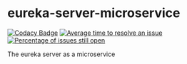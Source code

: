 # eureka-server-microservice

[![Codacy Badge](https://api.codacy.com/project/badge/Grade/6d5f366755f046208dc6e32885426f30)](https://www.codacy.com/app/mahanhz/eureka-server-microservice?utm_source=github.com&amp;utm_medium=referral&amp;utm_content=mahanhz/eureka-server-microservice&amp;utm_campaign=Badge_Grade)
[![Average time to resolve an issue](http://isitmaintained.com/badge/resolution/mahanhz/eureka-server-microservice.svg)](http://isitmaintained.com/project/mahanhz/eureka-server-microservice "Average time to resolve an issue")
[![Percentage of issues still open](http://isitmaintained.com/badge/open/mahanhz/eureka-server-microservice.svg)](http://isitmaintained.com/project/mahanhz/eureka-server-microservice "Percentage of issues still open")

The eureka server as a microservice
